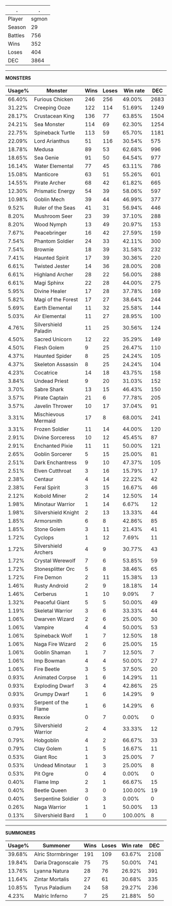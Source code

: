 .|.
|-|-
Player|sgmon
Season|29
Battles|756
Wins|352
Loses|404
DEC|3864

---
**MONSTERS**

Usage%|Monster|Wins|Loses|Win rate|DEC|
-|-|-|-|-|-|
66.40%|Furious Chicken|246|256|49.00%|2683|
31.22%|Creeping Ooze|122|114|51.69%|1249|
28.17%|Crustacean King|136|77|63.85%|1504|
24.21%|Sea Monster|114|69|62.30%|1254|
22.75%|Spineback Turtle|113|59|65.70%|1181|
22.09%|Lord Arianthus|51|116|30.54%|575|
18.78%|Medusa|89|53|62.68%|996|
18.65%|Sea Genie|91|50|64.54%|977|
16.14%|Water Elemental|77|45|63.11%|786|
15.08%|Manticore|63|51|55.26%|601|
14.55%|Pirate Archer|68|42|61.82%|665|
12.30%|Prismatic Energy|54|39|58.06%|597|
10.98%|Goblin Mech|39|44|46.99%|377|
9.52%|Ruler of the Seas|41|31|56.94%|446|
8.20%|Mushroom Seer|23|39|37.10%|288|
8.20%|Wood Nymph|13|49|20.97%|153|
7.67%|Peacebringer|16|42|27.59%|159|
7.54%|Phantom Soldier|24|33|42.11%|300|
7.54%|Brownie|18|39|31.58%|232|
7.41%|Haunted Spirit|17|39|30.36%|220|
6.61%|Twisted Jester|14|36|28.00%|208|
6.61%|Highland Archer|28|22|56.00%|288|
6.61%|Magi Sphinx|22|28|44.00%|275|
5.95%|Divine Healer|17|28|37.78%|169|
5.82%|Magi of the Forest|17|27|38.64%|244|
5.69%|Earth Elemental|11|32|25.58%|144|
5.03%|Air Elemental|11|27|28.95%|100|
4.76%|Silvershield Paladin|11|25|30.56%|124|
4.50%|Sacred Unicorn|12|22|35.29%|149|
4.50%|Flesh Golem|9|25|26.47%|110|
4.37%|Haunted Spider|8|25|24.24%|105|
4.37%|Skeleton Assassin|8|25|24.24%|104|
4.23%|Cocatrice|14|18|43.75%|158|
3.84%|Undead Priest|9|20|31.03%|152|
3.70%|Sabre Shark|13|15|46.43%|150|
3.57%|Pirate Captain|21|6|77.78%|205|
3.57%|Javelin Thrower|10|17|37.04%|91|
3.31%|Mischievous Mermaid|17|8|68.00%|241|
3.31%|Frozen Soldier|11|14|44.00%|120|
2.91%|Divine Sorceress|10|12|45.45%|87|
2.91%|Enchanted Pixie|11|11|50.00%|121|
2.65%|Goblin Sorcerer|5|15|25.00%|81|
2.51%|Dark Enchantress|9|10|47.37%|105|
2.51%|Elven Cutthroat|3|16|15.79%|17|
2.38%|Centaur|4|14|22.22%|42|
2.38%|Feral Spirit|3|15|16.67%|46|
2.12%|Kobold Miner|2|14|12.50%|14|
1.98%|Minotaur Warrior|1|14|6.67%|12|
1.98%|Silvershield Knight|2|13|13.33%|44|
1.85%|Armorsmith|6|8|42.86%|85|
1.85%|Stone Golem|3|11|21.43%|41|
1.72%|Cyclops|1|12|7.69%|11|
1.72%|Silvershield Archers|4|9|30.77%|43|
1.72%|Crystal Werewolf|7|6|53.85%|59|
1.72%|Stonesplitter Orc|5|8|38.46%|65|
1.72%|Fire Demon|2|11|15.38%|13|
1.46%|Rusty Android|2|9|18.18%|14|
1.46%|Cerberus|1|10|9.09%|7|
1.32%|Peaceful Giant|5|5|50.00%|49|
1.19%|Skeletal Warrior|3|6|33.33%|44|
1.06%|Dwarven Wizard|2|6|25.00%|30|
1.06%|Vampire|4|4|50.00%|53|
1.06%|Spineback Wolf|1|7|12.50%|18|
1.06%|Naga Fire Wizard|2|6|25.00%|15|
1.06%|Goblin Shaman|1|7|12.50%|7|
1.06%|Imp Bowman|4|4|50.00%|27|
1.06%|Fire Beetle|3|5|37.50%|20|
0.93%|Animated Corpse|1|6|14.29%|11|
0.93%|Exploding Dwarf|3|4|42.86%|25|
0.93%|Grumpy Dwarf|1|6|14.29%|9|
0.93%|Serpent of the Flame|1|6|14.29%|6|
0.93%|Rexxie|0|7|0.00%|0|
0.79%|Silvershield Warrior|2|4|33.33%|12|
0.79%|Hobgoblin|4|2|66.67%|33|
0.79%|Clay Golem|1|5|16.67%|11|
0.53%|Giant Roc|1|3|25.00%|7|
0.53%|Undead Minotaur|1|3|25.00%|8|
0.53%|Pit Ogre|0|4|0.00%|0|
0.40%|Flame Imp|2|1|66.67%|15|
0.40%|Beetle Queen|3|0|100.00%|19|
0.40%|Serpentine Soldier|0|3|0.00%|0|
0.26%|Naga Warrior|1|1|50.00%|13|
0.13%|Silvershield Bard|1|0|100.00%|8|

---
**SUMMONERS**

Usage%|Summoner|Wins|Loses|Win rate|DEC|
-|-|-|-|-|-|
39.68%|Alric Stormbringer|191|109|63.67%|2108|
19.84%|Daria Dragonscale|75|75|50.00%|741|
13.76%|Lyanna Natura|28|76|26.92%|391|
11.64%|Zintar Mortalis|27|61|30.68%|335|
10.85%|Tyrus Paladium|24|58|29.27%|236|
4.23%|Malric Inferno|7|25|21.88%|50|
